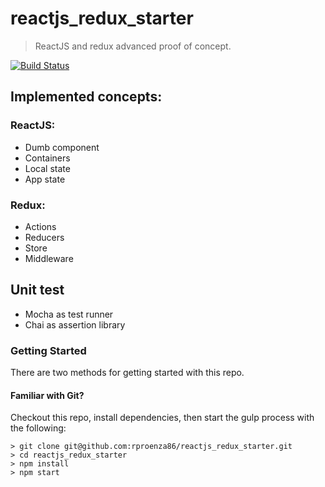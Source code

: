 # reactjs_redux_starter
> ReactJS and redux advanced proof of concept.

[![Build Status](https://travis-ci.org/rproenza86/reactjs_redux_starter.svg?branch=master)](https://travis-ci.org/rproenza86/reactjs_redux_starter)

## Implemented concepts:
### ReactJS:
* Dumb component
* Containers
* Local state
* App state

### Redux:
* Actions
* Reducers
* Store
* Middleware

## Unit test
* Mocha as test runner
* Chai as assertion library

### Getting Started

There are two methods for getting started with this repo.

#### Familiar with Git?
Checkout this repo, install dependencies, then start the gulp process with the following:

```
> git clone git@github.com:rproenza86/reactjs_redux_starter.git
> cd reactjs_redux_starter
> npm install
> npm start
```
